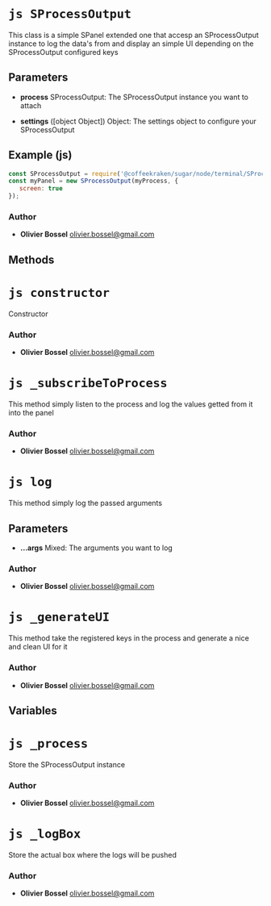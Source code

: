 


<!-- @namespace    sugar.node.blessed -->
<!-- @name    SProcessOutput -->

# ```js SProcessOutput ```


This class is a simple SPanel extended one that accesp an SProcessOutput instance
to log the data's from and display an simple UI depending on the SProcessOutput configured keys

## Parameters

- **process**  SProcessOutput: The SProcessOutput instance you want to attach

- **settings** ([object Object]) Object: The settings object to configure your SProcessOutput



## Example (js)

```js
const SProcessOutput = require('@coffeekraken/sugar/node/terminal/SProcessOutput');
const myPanel = new SProcessOutput(myProcess, {
   screen: true
});
```


### Author
- **Olivier Bossel** <a href="mailto:olivier.bossel@gmail.com">olivier.bossel@gmail.com</a> 


## Methods



<!-- @name    constructor -->

# ```js constructor ```


Constructor




### Author
- **Olivier Bossel** <a href="mailto:olivier.bossel@gmail.com">olivier.bossel@gmail.com</a> 




<!-- @name    _subscribeToProcess -->

# ```js _subscribeToProcess ```


This method simply listen to the process and log the values getted
from it into the panel




### Author
- **Olivier Bossel** <a href="mailto:olivier.bossel@gmail.com">olivier.bossel@gmail.com</a> 




<!-- @name    log -->

# ```js log ```


This method simply log the passed arguments

## Parameters

- **...args**  Mixed: The arguments you want to log




### Author
- **Olivier Bossel** <a href="mailto:olivier.bossel@gmail.com">olivier.bossel@gmail.com</a> 




<!-- @name    _generateUI -->

# ```js _generateUI ```


This method take the registered keys in the process and generate a nice and clean UI for it




### Author
- **Olivier Bossel** <a href="mailto:olivier.bossel@gmail.com">olivier.bossel@gmail.com</a> 


## Variables



<!-- @name    _process -->

# ```js _process ```


Store the SProcessOutput instance



### Author
- **Olivier Bossel** <a href="mailto:olivier.bossel@gmail.com">olivier.bossel@gmail.com</a> 




<!-- @name    _logBox -->

# ```js _logBox ```


Store the actual box where the logs will be pushed



### Author
- **Olivier Bossel** <a href="mailto:olivier.bossel@gmail.com">olivier.bossel@gmail.com</a> 

